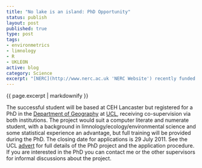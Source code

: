 ```yaml
--- 
title: "No lake is an island: PhD Opportunity"
status: publish
layout: post
published: true
type: post
tags: 
- environmetrics
- limnology
- R
- UKLEON
active: blog
category: Science
excerpt: "[NERC](http://www.nerc.ac.uk 'NERC Website') recently funded the formation of the UK Lake Ecological Observatory Network (UKLEON) as part of the its [Networks of Sensors](http://www.nerc.ac.uk/research/programmes/nos/ 'NERC Networks of Sensors home page') programme. UKLEON is led by [Ian Jones](http://www.ceh.ac.uk/staffwebpages/IanJones.html 'Ian Jones&#8217; staff page') at [CEH](http://www.ceh.ac.uk 'CEH Website') [Lancaster](http://www.ceh.ac.uk/sites/lancaster.html 'CEH Lancaster'). A fully-funded PhD project is associated with the UKLEON project, with the aim of investigating high resolution coherence in lake dynamics."
---
```


{{ page.excerpt | markdownify }}

The successful student will be based at CEH Lancaster but registered for a
PhD in the [Department of Geography](http://www.geog.ucl.ac.uk "UCL Department of Geography") at [UCL](http://www.ucl.ac.uk "UCL website"), receiving co-supervision via both institutions. The project would suit a computer literate and numerate student, with a background in limnology/ecology/environmental science and some statistical experience an advantage, but full training will be provided during the PhD. The closing date for applications is 29 July 2011. See the UCL [advert](http://ucfagls.files.wordpress.com/2011/06/ucl-lakesphdadvert.pdf) for full details of the PhD project and the application procedure. If you are interested in the PhD you can contact me or the other supervisors for informal discussions about the project.
